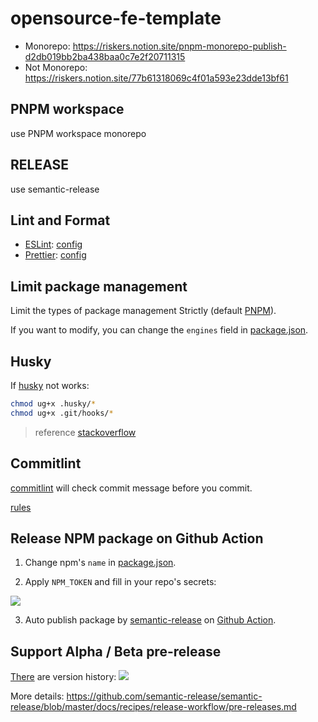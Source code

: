 # opensource-fe-template

* Monorepo: https://riskers.notion.site/pnpm-monorepo-publish-d2db019bb2ba438baa0c7e2f20711315
* Not Monorepo: https://riskers.notion.site/77b61318069c4f01a593e23dde13bf61

## PNPM workspace

use PNPM workspace monorepo

## RELEASE

use semantic-release

## Lint and Format

* [ESLint](https://eslint.org/): [config](./.eslintrc.js)
* [Prettier](https://prettier.io/): [config](./.prettierrc.js)

## Limit package management

Limit the types of package management Strictly (default [PNPM](https://pnpm.io/)).

If you want to modify, you can change the `engines` field in [package.json](./package.json).

## Husky

If [husky](https://github.com/typicode/husky) not works:

```bash
chmod ug+x .husky/*
chmod ug+x .git/hooks/*
```

> reference [stackoverflow](https://stackoverflow.com/questions/8598639/why-is-my-git-pre-commit-hook-not-executable-by-default)

## Commitlint

[commitlint](https://github.com/conventional-changelog/commitlint) will check commit message before you commit.

[rules](./.commitlintrc.js)

## Release NPM package on Github Action

1. Change npm's `name` in [package.json](./package.json).

2. Apply `NPM_TOKEN` and fill in your repo's secrets:

  ![](https://user-images.githubusercontent.com/106944652/184101863-aeac91d9-f0d4-4dc5-a4ca-969372263231.png)

3. Auto publish package by [semantic-release](https://github.com/semantic-release/semantic-release) on [Github Action](./.github/workflows/release.yaml).

## Support Alpha / Beta pre-release

[There](https://www.npmjs.com/package/opensource-fe-template?activeTab=versions) are version history:
![](https://i.imgur.com/mp37kEx.png)

More details: https://github.com/semantic-release/semantic-release/blob/master/docs/recipes/release-workflow/pre-releases.md

